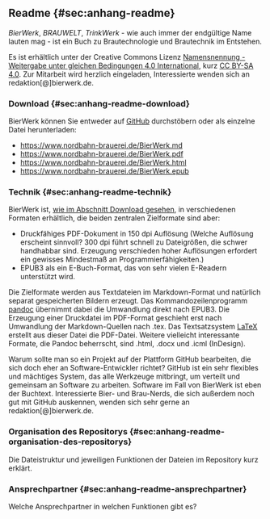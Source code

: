## Readme {#sec:anhang-readme}

*BierWerk*, *BRAUWELT*, *TrinkWerk* - wie auch immer der endgültige Name lauten mag - ist ein Buch zu Brautechnologie und Brautechnik im Entstehen.

Es ist erhältlich unter der Creative Commons Lizenz [Namensnennung - Weitergabe unter gleichen Bedingungen 4.0 International](https://creativecommons.org/licenses/by-sa/4.0/deed.de), kurz [CC BY-SA 4.0](https://creativecommons.org/licenses/by-sa/4.0/deed.de).
Zur Mitarbeit wird herzlich eingeladen, Interessierte wenden sich an redaktion[@]bierwerk.de.

### Download {#sec:anhang-readme-download}

BierWerk können Sie entweder auf [GitHub](https://github.com/) durchstöbern oder als einzelne Datei herunterladen:

* https://www.nordbahn-brauerei.de/BierWerk.md
* https://www.nordbahn-brauerei.de/BierWerk.pdf
* https://www.nordbahn-brauerei.de/BierWerk.html
* https://www.nordbahn-brauerei.de/BierWerk.epub

### Technik {#sec:anhang-readme-technik}

BierWerk ist, [wie im Abschnitt Download gesehen](#sec:anhang-readme-download), in verschiedenen Formaten erhältlich, die beiden zentralen Zielformate sind aber:

* Druckfähiges PDF-Dokument in 150 dpi Auflösung (Welche Auflösung erscheint sinnvoll? 300 dpi führt schnell zu Dateigrößen, die schwer handhabbar sind. Erzeugung verschieden hoher Auflösungen erfordert ein gewisses Mindestmaß an Programmierfähigkeiten.)
* EPUB3 als ein E-Buch-Format, das von sehr vielen E-Readern unterstützt wird.

Die Zielformate werden aus Textdateien im Markdown-Format und natürlich separat gespeicherten Bildern erzeugt.
Das Kommandozeilenprogramm [pandoc](https://pandoc.org/) übernimmt dabei die Umwandlung direkt nach EPUB3.
Die Erzeugung einer Druckdatei im PDF-Format geschieht erst nach Umwandlung der Markdown-Quellen nach .tex. 
Das Textsatzsystem [LaTeX](https://www.latex-project.org/) erstellt aus dieser Datei die PDF-Datei.
Weitere vielleicht interessante Formate, die Pandoc beherrscht, sind .html, .docx und .icml (InDesign).

Warum sollte man so ein Projekt auf der Plattform GitHub bearbeiten, die sich doch eher an Software-Entwickler richtet?
GitHub ist ein sehr flexibles und mächtiges System, das alle Werkzeuge mitbringt, um verteilt und gemeinsam an Software zu arbeiten.
Software im Fall von BierWerk ist eben der Buchtext.
Interessierte Bier- und Brau-Nerds, die sich außerdem noch gut mit GitHub auskennen, wenden sich sehr gerne an redaktion[@]bierwerk.de.

### Organisation des Repositorys {#sec:anhang-readme-organisation-des-repositorys}

Die Dateistruktur und jeweiligen Funktionen der Dateien im Repository kurz erklärt.

### Ansprechpartner {#sec:anhang-readme-ansprechpartner}

Welche Ansprechpartner in welchen Funktionen gibt es?

